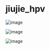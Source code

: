 # jiujie_hpv

![image]( https://github.com/lkboboy/jiujie_hpv/blob/master/out/artifacts/demo_jar/1.png)

![image]( https://github.com/lkboboy/jiujie_hpv/blob/master/out/artifacts/demo_jar/2.png)

![image]( https://github.com/lkboboy/jiujie_hpv/blob/master/out/artifacts/demo_jar/3.png)
